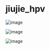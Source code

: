 # jiujie_hpv

![image]( https://github.com/lkboboy/jiujie_hpv/blob/master/out/artifacts/demo_jar/1.png)

![image]( https://github.com/lkboboy/jiujie_hpv/blob/master/out/artifacts/demo_jar/2.png)

![image]( https://github.com/lkboboy/jiujie_hpv/blob/master/out/artifacts/demo_jar/3.png)
